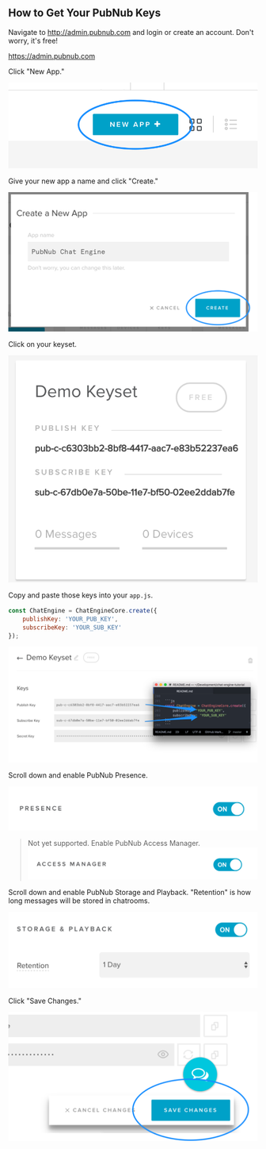 ## How to Get Your PubNub Keys

Navigate to http://admin.pubnub.com and login or create an account. Don't worry, it's free!

https://admin.pubnub.com

Click "New App."

![](/guide/getting-started/assets/README-ddad3667.png)

Give your new app a name and click "Create."

![](/guide/getting-started/assets/README-a6e543f2.png)

Click on your keyset.

![](/guide/getting-started/assets/README-84f858cd.png)

Copy and paste those keys into your ```app.js```.

```js
const ChatEngine = ChatEngineCore.create({
    publishKey: 'YOUR_PUB_KEY',
    subscribeKey: 'YOUR_SUB_KEY'
});
```

![](/guide/getting-started/assets/README-943bee9f.png)


Scroll down and enable PubNub Presence.

![](/guide/getting-started/assets/README-29b7db60.png)

> Not yet supported.
Enable PubNub Access Manager.
![](/guide/getting-started/assets/README-ad7eda0b.png)

Scroll down and enable PubNub Storage and Playback. "Retention" is how long messages will be stored in chatrooms.

![](/guide/getting-started/assets/README-755671fd.png)

Click "Save Changes."

![](/guide/getting-started/assets/README-8e5db3c0.png)
